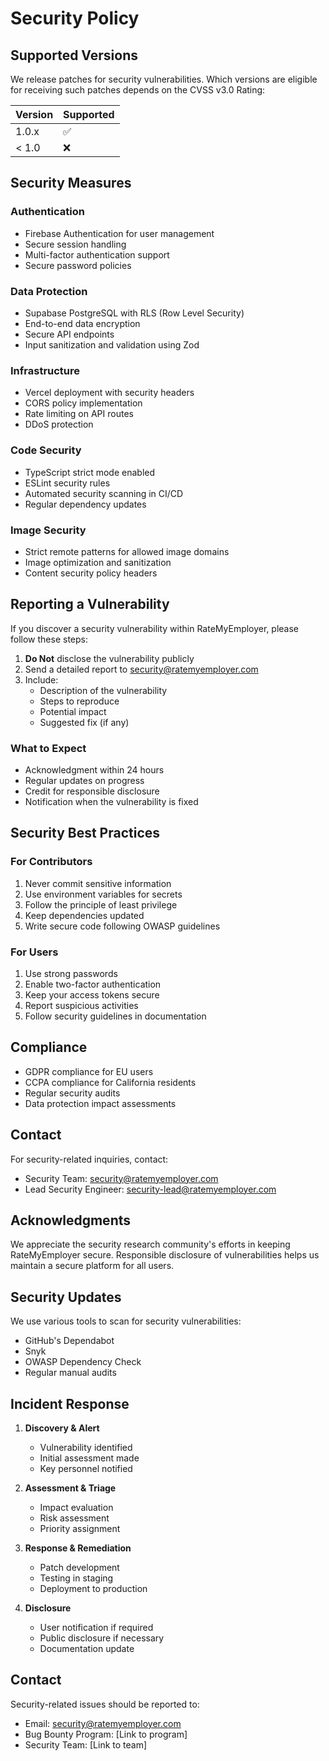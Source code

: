 # Security Policy

## Supported Versions

We release patches for security vulnerabilities. Which versions are eligible for receiving such patches depends on the CVSS v3.0 Rating:

| Version | Supported          |
| ------- | ------------------ |
| 1.0.x   | :white_check_mark: |
| < 1.0   | :x:                |

## Security Measures

### Authentication
- Firebase Authentication for user management
- Secure session handling
- Multi-factor authentication support
- Secure password policies

### Data Protection
- Supabase PostgreSQL with RLS (Row Level Security)
- End-to-end data encryption
- Secure API endpoints
- Input sanitization and validation using Zod

### Infrastructure
- Vercel deployment with security headers
- CORS policy implementation
- Rate limiting on API routes
- DDoS protection

### Code Security
- TypeScript strict mode enabled
- ESLint security rules
- Automated security scanning in CI/CD
- Regular dependency updates

### Image Security
- Strict remote patterns for allowed image domains
- Image optimization and sanitization
- Content security policy headers

## Reporting a Vulnerability

If you discover a security vulnerability within RateMyEmployer, please follow these steps:

1. **Do Not** disclose the vulnerability publicly
2. Send a detailed report to [security@ratemyemployer.com](mailto:security@ratemyemployer.com)
3. Include:
   - Description of the vulnerability
   - Steps to reproduce
   - Potential impact
   - Suggested fix (if any)

### What to Expect
- Acknowledgment within 24 hours
- Regular updates on progress
- Credit for responsible disclosure
- Notification when the vulnerability is fixed

## Security Best Practices

### For Contributors
1. Never commit sensitive information
2. Use environment variables for secrets
3. Follow the principle of least privilege
4. Keep dependencies updated
5. Write secure code following OWASP guidelines

### For Users
1. Use strong passwords
2. Enable two-factor authentication
3. Keep your access tokens secure
4. Report suspicious activities
5. Follow security guidelines in documentation

## Compliance

- GDPR compliance for EU users
- CCPA compliance for California residents
- Regular security audits
- Data protection impact assessments

## Contact

For security-related inquiries, contact:
- Security Team: [security@ratemyemployer.com](mailto:security@ratemyemployer.com)
- Lead Security Engineer: [security-lead@ratemyemployer.com](mailto:security-lead@ratemyemployer.com)

## Acknowledgments

We appreciate the security research community's efforts in keeping RateMyEmployer secure. Responsible disclosure of vulnerabilities helps us maintain a secure platform for all users.

## Security Updates

We use various tools to scan for security vulnerabilities:
- GitHub's Dependabot
- Snyk
- OWASP Dependency Check
- Regular manual audits

## Incident Response

1. **Discovery & Alert**
   - Vulnerability identified
   - Initial assessment made
   - Key personnel notified

2. **Assessment & Triage**
   - Impact evaluation
   - Risk assessment
   - Priority assignment

3. **Response & Remediation**
   - Patch development
   - Testing in staging
   - Deployment to production

4. **Disclosure**
   - User notification if required
   - Public disclosure if necessary
   - Documentation update

## Contact

Security-related issues should be reported to:
- Email: security@ratemyemployer.com
- Bug Bounty Program: [Link to program]
- Security Team: [Link to team] 